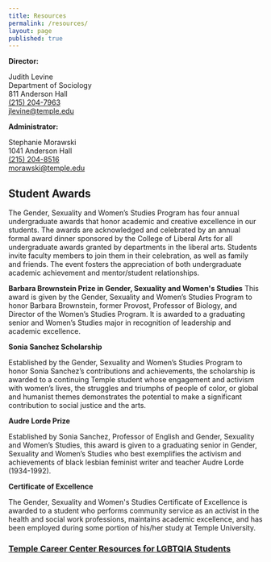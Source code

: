 ```yaml
---
title: Resources
permalink: /resources/
layout: page
published: true
---
```


**Director:**

Judith Levine<br/> 
Department of Sociology<br/>
811 Anderson Hall<br/>
[(215) 204-7963](tel:2152047963)<br/>
[jlevine@temple.edu](mailto:jlevine@temple.edu)<br/>

**Administrator:**

Stephanie Morawski<br/>
1041 Anderson Hall<br/>
[(215) 204-8516](tel:2152048516)<br/>
[morawski@temple.edu](mailto:morawski@temple.edu)<br/>

## Student Awards

The Gender, Sexuality and Women’s Studies Program has four annual undergraduate awards that honor academic and creative excellence in our students. The awards are acknowledged and celebrated by an annual formal award dinner sponsored by the College of Liberal Arts for all undergraduate awards granted by departments in the liberal arts. Students invite faculty members to join them in their celebration, as well as family and friends. The event fosters the appreciation of both undergraduate academic achievement and mentor/student relationships.

**Barbara Brownstein Prize in Gender, Sexuality and Women's Studies**
This award is given by the Gender, Sexuality and Women’s Studies Program to honor Barbara Brownstein, former Provost, Professor of Biology, and Director of the Women’s Studies Program. It is awarded to a graduating senior and Women’s Studies major in recognition of leadership and academic excellence.

**Sonia Sanchez Scholarship**

Established by the Gender, Sexuality and Women’s Studies Program to honor Sonia Sanchez’s contributions and achievements, the scholarship is awarded to a continuing Temple student whose engagement and activism with women’s lives, the struggles and triumphs of people of color, or global and humanist themes demonstrates the potential to make a significant contribution to social justice and the arts.

**Audre Lorde Prize**

Established by Sonia Sanchez, Professor of English and Gender, Sexuality and Women’s Studies, this award is given to a graduating senior in Gender, Sexuality and Women’s Studies who best exemplifies the activism and achievements of black lesbian feminist writer and teacher Audre Lorde (1934-1992).

**Certificate of Excellence**

The Gender, Sexuality and Women's Studies Certificate of Excellence is awarded to a student who performs community service as an activist in the health and social work professions, maintains academic excellence, and has been employed during some portion of his/her study at Temple University.

### [Temple Career Center Resources for LGBTQIA Students](http://www.temple.edu/provost/careercenter/students/lgbtq-students.html)
